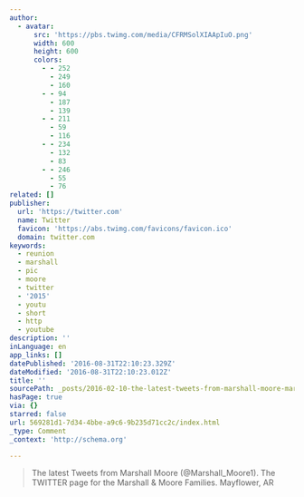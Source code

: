 ```yaml
---
author:
  - avatar:
      src: 'https://pbs.twimg.com/media/CFRMSolXIAApIuO.png'
      width: 600
      height: 600
      colors:
        - - 252
          - 249
          - 160
        - - 94
          - 187
          - 139
        - - 211
          - 59
          - 116
        - - 234
          - 132
          - 83
        - - 246
          - 55
          - 76
related: []
publisher:
  url: 'https://twitter.com'
  name: Twitter
  favicon: 'https://abs.twimg.com/favicons/favicon.ico'
  domain: twitter.com
keywords:
  - reunion
  - marshall
  - pic
  - moore
  - twitter
  - '2015'
  - youtu
  - short
  - http
  - youtube
description: ''
inLanguage: en
app_links: []
datePublished: '2016-08-31T22:10:23.329Z'
dateModified: '2016-08-31T22:10:23.012Z'
title: ''
sourcePath: _posts/2016-02-10-the-latest-tweets-from-marshall-moore-marshall_moore1-th.md
hasPage: true
via: {}
starred: false
url: 569281d1-7d34-4bbe-a9c6-9b235d71cc2c/index.html
_type: Comment
_context: 'http://schema.org'

---
```

> The latest Tweets from Marshall Moore &lpar;&commat;Marshall&lowbar;Moore1&rpar;&period; The TWITTER page for the Marshall & Moore Families&period; Mayflower&comma; AR